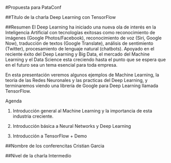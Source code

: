 #Propuesta para PataConf

##Título de la charla
Deep Learning con TensorFlow

##Resumen
El Deep Learning ha iniciado una nueva ola de interés en la Inteligencia Artificial con tecnologías exitosas como reconocimiento de imágenes (Google Photos/Facebook), reconocimiento de voz (Siri, Google Now), traducción de textos (Google Translate), análisis de sentimiento (Twitter), procesamiento de lenguaje natural (chatbots). Apoyado en el reciente éxito del Deep Learning y Big Data, el mercado del Machine Learning y el Data Science esta creciendo hasta el punto que se espera que en el futuro sea un tema esencial para toda empresa. 

En esta presentación veremos algunos ejemplos de Machine Learning, la teoria de las Redes Neuronales y las practicas del Deep Learning, y terminaremos viendo una librería de Google para Deep Learning llamada TensorFlow.

Agenda

1. Introducción general al Machine Learning y la importancia de esta industria creciente. 

2. Introducción básica a Neural Networks y Deep Learning 

3. Introducción a TensorFlow + Demo 

##Nombre de los conferencitas
Cristian Garcia

##Nivel de la charla
Intermedio
